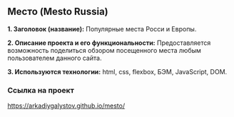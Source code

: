 ## Место (Mesto Russia)

**1. Заголовок (название):** Популярные места Росси и Европы.

**2. Описание проекта и его функциональности:** Предоставляется возможность поделиться обзором посещенного места любым пользователем данного сайта.

**3. Используются технологии:** html, css, flexbox, БЭМ, JavaScript, DOM.

### Ссылка на проект
https://arkadiygalystov.github.io/mesto/
